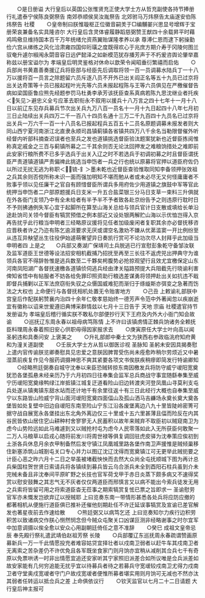 <!-- { "loadSidebar": true } -->
　　○是日册谥  大行皇后以英国公张惟贤充正使大学士方从哲充副使各持节捧册行礼遣泰宁侯陈良弼祭告  南郊恭顺侯吴汝胤祭告  北郊驸马万炜祭告太庙遂安伯陈炜祭告  社稷
　　○皇帝制曰朕惟璇枢正位徽音嗣羙于□编黼翣兴思显号增辉于宝册荣哀兼备名实具隆咨尔  大行皇后含灵体睿履静蹈慈弼赞王猷四十余载昇平时藉鸡鸣儆旦维持国本百千万年统绪允资燕翼贻谋隆孝养以承  尊溥仁恩而逮下躬操勤俭六宫从绨练之风化洽肃雍四国仰珩璜之度既得欢心于兆庶方期介寿于冈陵何图兰驭奄升遽尔椒闱永閟音容日远俨懿泽之如新模范犹存播芳声于不朽爰咨舆论肇举嘉称兹以册宝谥尔为  孝端皇后明灵鉴格对休命以歆荣令闻昭垂衍繁禧而启佑
　　○兵部尚书黄嘉善奏援辽兵将臣部与经臣先后调取将领一百一员调募水陆兵丁一十八万以援将百一员言之除题留六员斥逐八员不开外已出关阎正名等五十九员已过京将出关达奇策等十员已报起程叶光先等六员未报起程陈与王等六员俱见在严檄催督告病如梁国臣鲁应熊先经题参罚马杜勇李承芳该抚臣查系真病若陈九思沈继业者托疾＜矢见＞避忠义全亏应革去职衔永不叙用以援兵十八万言之四十七年十一月十八日以前辽东见存兵募兵节次出关兵九万八百一员名十一月十九日起四十八年七月初三日止陆续出关兵四万二千一百八十四员名通十三万二千九百四十九员名已过京将出关兵一万六千一百一十八员名已报起程兵五百五十二员名原题调募未报发者则大同山西宁夏河南浙江北直隶永顺司昌镇蓟镇各省镇共四万八千余名当勒限督催外听经督内听部科摘查迟误者也至兵之发也道镇挑选督臣验汰题案犹新也近督臣拣阅惟称真定戚金之三百与蓟镇所募之二千其余则否无论汰回押发之难粮饷措处之难即前此安家行粮所费不已多乎选兵于出关入辽之时不若选兵于初调初募之时且督臣谓抚臣严责道镇道镇严责偏禆此挑选当申饬者一兵之行也统以原募将官押以道臣府佐仍以所过无扰无逃为称职＜锍-釒＞墨未乾也近督臣查验惟取同知李备领押张效祖之兵其余则否傥所称未识一面而强加明知不堪而勉从者或未必尽无又何怪庸庸者不败事乎领以见任廉干之官自有顾惜督臣所谓兵多用府佐少用道镇之旗鼓中军等官此统押当申饬者二户部原题援兵日支米一升五合盐菜银三分马日支草一束料三升俱就在外各衙门支领乃中有全未给者有半予半不予者致各赴京纷告予之则违原行耽时日不予则拂通例失军心宜于起脚所在算至山海关总给与领兵官计日支散或填给长单沿途赴饷司关领今督臣有犒赏预借之例本部近又设处银两解贮山海以示优恤岂得入京再告扰乎此行粮当申明者三经略原议援将见任者加级废闲者复职其余亦必督抚移咨应晋秩者许之乃迩有陈乞逾涯要求无厌或谓空名激劝不嫌从优苐滥窦一开比例纷至从违互异觖望丛生往役伊始遽萌奢望异日奏凯行赏可不论功次尽人封拜乎此加级当申明者四  上是之　　○兵部又奏湖广保靖司土兵脱逃已行宣慰彭象乾守备邹汝联及监军道臣王世德等设法招安相机截捕乃招抚至再至三长往不返虎兕出押典守为谁领兵各官不得辞咎惟是逃兵数至二千夥矣枵腹势必抢掠观望行且效尤宜檄保定山东河南凤阳湖广各督抚速檄各道镇侦伺逃兵经由津关隘路预提大兵阻截先行晓谕利害俾知省悟中有帖服者不妨各给免罪印照资助行粮选差谋勇将领押赴出关如抗违不戢即督兵捕剿以正军法庶窃衔失驭之众慑国威难犯而渐归于绦縼斯亦弭变之急著而饬法之大权也  上命便行与各督抚相机处置无令贻害地方
　　○己丑  上敕谕礼部朕中宫皇后作配朕躬赞襄内治四十余年仁敬孝慈始终一德芳声令范中外著闻忽以疾崩逝宜有徽称以诏来世爰遵旧典博采群情兹以七月十三日告于  天地  宗庙  社稷遣官持节发册谥为  孝端皇后稽行循实朕不敢私尔部便抄行天下王府及内外大小衙门知会故谕
　　○巡抚辽东周永春以祖母病笃陈情  上不许曰该镇虏情正棘兵饷诸务全赖抚臣料理周永春着照旧安心供职毋得因家报求去
　　○庚寅原任大学士叶向高以闻  圣躬违和具奏问安  上褒美之
　　○升礼部郎中秦士文为狭西右参政临洮府知府黄和为潼关道副使
　　○壬辰大学士方从哲以御医诊视  圣脉知  圣躬未安因具揭奏慰  上遣内官传谕朕览卿奏慰具见忠爱之意朕因脾胃受伤尚未痊愈昨稍尔劳烦近又中暑湿蒸前疾复作见今服药调摄神思不爽其紧要各项文书俟朕疾稍瘳即简发行特谕卿知
　　○经略熊廷弼奏自城守沈奉以来臣恐贼转掠东南因檄发兵将防守威宁叆阳宽奠犹恐各堡孤悬未经亲历乃于六月初四日往奉集会监军总兵商战守事宜随繇奉集至威宁历叆阳宽奠缘鸭绿江岸抵镇江城复迂道看险山旧边转渡夹河登凤凰山寻莫利支屯兵处遂从镇夷镇东甜水站而还计地千有余里往返十有三日此经行大概也自奉集至威宁以东路皆山险威宁背山面河叆阳宽奠四面偪山及孤山洒马吉鹻场永奠长奠大奠各堡皆如处复壁中旧边自叆阳东南至险山宁东江沿各废堡离边八九十里皆陡岭密箐可据守战自展宽永各堡挂出东北角外离边仅三十里或十五六里甚薄且偪而险反在内其谷民皆依山居住穵山耕种村舍寥寥无人民蓄积以故年来贼弃不取臣初以贼窥南卫为虑今山势险远如此马难遽到又以贼抢村屯为虑今人民零落如此入无所获臣何敢聚一二万人马粮草以启戎心随将前发川将周世禄等俱复调回驻虎皮驿为沈奉策应俟初到土浙各兵休息月余衣甲制备然后发守镇江凤凰城里路各堡作南卫声援惟是贼倾巢移住新塞添筑山城劄屯关口专心并力以图辽沈辽沈得而宽奠镇江可无更举此贼扼要之计臣心恶之昨六月十二日之举虽被堵截怏怏而去然大众尚全屯抚顺城下图为再计总兵柴国柱贺世贤日索请兵将各镇续到募兵皆云乌合浙兵未全到酉阳石柱兵虽到介未完械未备且非沈奉间平原旷野之长技也官军荷戈甲于赤日炎蒸下颇多病又不速得奖赏以慰安鼓舞之其志气无不灰者仅仅两道臣而邢慎言又以病不能出今索兵徒发无用之兵索将皆留可用之将索道臣杳无莅事之期索犒赏复恡已票之旨即求一  圣谕慰劳官军亦未慨发岂欲弃辽以授贼耶  上曰览奏东南一带情形甚悉各处兵将应防应撤的都著相机从便施行道臣俱已推补还催他刻期赴任不许迁延误事犒赏及宣谕已差官解发也著星夜前去作速给散
　　○熊廷弼又以病笃乞还  上曰览奏知尔力疾行边积劳积苦以致诸病交作朕心恻然悯念但今贼众屯聚关口凶谋叵测非经略谢事之时尔宜军中加意调摄以俟全愈以安众心用副朝廷倚任之意不准辞
　　○癸巳  成祖文皇帝忌辰  奉先殿行祭礼遣武靖伯赵祖芳祭  长陵
　　○兵部覆辽东巡抚周永春疏谓赞画原募新兵一万一千此情愿投充者难容姑贷宜择壮者以戍南卫弱者以赶牛车其戍南卫者无离索之苦杂差仍不许优免且各军既坐食家门则月饷亦宜稍从减削其佥兵七千有奇原以免票哄诱一时非出情愿宜追还安家听其宁家照旧派差合如所议唯是佥兵派差如故安家能有几何穷追能无扰乎宜以待募兵者待之若募兵守宽叆较戍南卫尤得力戍南卫者守堂奥戍宽叆者守门户故戍宽叆者便惟所募者堪实用则月饷可无减也不然亦汰其弱者任转运以抵佥兵之差  上命俱依议行
　　○钦天监官以七月二十二日请题  大行皇后神主报可
